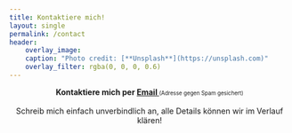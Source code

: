 ```yaml
---
title: Kontaktiere mich!
layout: single
permalink: /contact
header:
    overlay_image: 
    caption: "Photo credit: [**Unsplash**](https://unsplash.com)"
    overlay_filter: rgba(0, 0, 0, 0.6)
---
```

<div style="text-align:center"> 

<b>
Kontaktiere mich per <a href="myayiylytyoy:ypyeyry@ysytyayrykyey-ytyeyaymy.de" 
onmouseover="this.href=this.href.replace(/y/g,'');">Email <i class="fa fa-fw fa-envelope"></i></a> </b>
<small><small> (Adresse gegen Spam gesichert) </small></small>
<br><br>
Schreib mich einfach unverbindlich an, alle Details können wir im Verlauf klären!

</div>